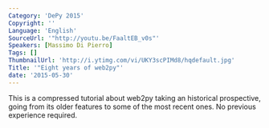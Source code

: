 ```yaml
---
Category: 'DePy 2015'
Copyright: ''
Language: 'English'
SourceUrl: '"http://youtu.be/FaaltEB_v0s"'
Speakers: [Massimo Di Pierro]
Tags: []
ThumbnailUrl: 'http://i.ytimg.com/vi/UKY3scPIMd8/hqdefault.jpg'
Title: '"Eight years of web2py"'
date: '2015-05-30'
---
```

This is a compressed tutorial about web2py taking an historical prospective, going from its older features to some of the most recent ones. No previous experience required.